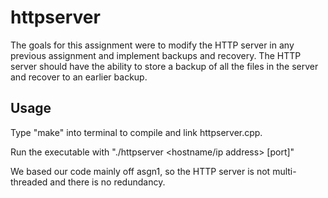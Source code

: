 # httpserver
The goals for this assignment were to modify the HTTP server in any previous assignment and implement backups and recovery. 
The HTTP server should have the ability to store a backup of all the files in the server and recover to an earlier backup. 

## Usage

Type "make" into terminal to compile and link httpserver.cpp.

Run the executable with "./httpserver <hostname/ip address> [port]"

We based our code mainly off asgn1, so the HTTP server is not multi-threaded and there is no redundancy.
